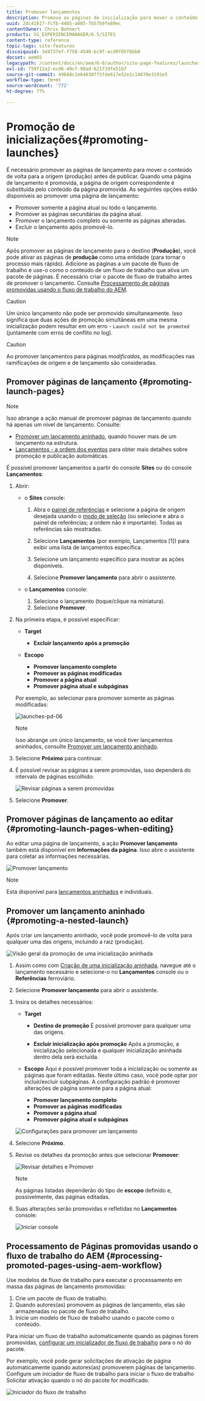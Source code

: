 ```yaml
---
title: Promover lançamentos
description: Promova as páginas de inicialização para mover o conteúdo de volta para a origem (produção) antes de publicar.
uuid: 2dc41817-fcfb-4485-a085-7b57b9fe89ec
contentOwner: Chris Bohnert
products: SG_EXPERIENCEMANAGER/6.5/SITES
content-type: reference
topic-tags: site-features
discoiquuid: 3d4737ef-f758-4540-bc8f-ecd9f05f6bb0
docset: aem65
legacypath: /content/docs/en/aem/6-0/author/site-page-features/launches
exl-id: f59f12a2-ecd6-49cf-90ad-621719fe51bf
source-git-commit: 49688c1e64038ff5fde617e52e1c14878e3191e5
workflow-type: tm+mt
source-wordcount: '772'
ht-degree: 77%

---
```


# Promoção de inicializações{#promoting-launches}

É necessário promover as páginas de lançamento para mover o conteúdo de volta para a origem (produção) antes de publicar. Quando uma página de lançamento é promovida, a página de origem correspondente é substituída pelo conteúdo da página promovida. As seguintes opções estão disponíveis ao promover uma página de lançamento:

* Promover somente a página atual ou todo o lançamento.
* Promover as páginas secundárias da página atual.
* Promover o lançamento completo ou somente as páginas alteradas.
* Excluir o lançamento após promovê-lo.

>[!NOTE]
>
>Após promover as páginas de lançamento para o destino (**Produção**), você pode ativar as páginas de **produção** como uma entidade (para tornar o processo mais rápido). Adicione as páginas a um pacote de fluxo de trabalho e use-o como o conteúdo de um fluxo de trabalho que ativa um pacote de páginas. É necessário criar o pacote de fluxo de trabalho antes de promover o lançamento. Consulte [Processamento de páginas promovidas usando o fluxo de trabalho do AEM](#processing-promoted-pages-using-aem-workflow).

>[!CAUTION]
>
>Um único lançamento não pode ser promovido simultaneamente. Isso significa que duas ações de promoção simultâneas em uma mesma inicialização podem resultar em um erro - `Launch could not be promoted` (juntamente com erros de conflito no log).

>[!CAUTION]
>
>Ao promover lançamentos para páginas *modificadas*, as modificações nas ramificações de origem e de lançamento são consideradas.

## Promover páginas de lançamento {#promoting-launch-pages}

>[!NOTE]
>
>Isso abrange a ação manual de promover páginas de lançamento quando há apenas um nível de lançamento. Consulte:
>
>* [Promover um lançamento aninhado](#promoting-a-nested-launch), quando houver mais de um lançamento na estrutura.
>* [Lançamentos - a ordem dos eventos](/help/sites-authoring/launches.md#launches-the-order-of-events) para obter mais detalhes sobre promoção e publicação automáticas.
>

É possível promover lançamentos a partir do console **Sites** ou do console **Lançamentos**:

1. Abrir:

   * o **Sites** console:

      1. Abra o [painel de referências](/help/sites-authoring/author-environment-tools.md#showingpagereferences) e selecione a página de origem desejada usando o [modo de seleção](/help/sites-authoring/basic-handling.md) (ou selecione e abra o painel de referências; a ordem não é importante). Todas as referências são mostradas.

      1. Selecione **Lançamentos** (por exemplo, Lançamentos [1]) para exibir uma lista de lançamentos específica.
      1. Selecione um lançamento específico para mostrar as ações disponíveis.
      1. Selecione **Promover lançamento** para abrir o assistente.

   * o **Lançamentos** console:

      1. Selecione o lançamento (toque/clique na miniatura).
      1. Selecione **Promover**.

1. Na primeira etapa, é possível especificar:

   * **Target**

      * **Excluir lançamento após a promoção**

   * **Escopo**

      * **Promover lançamento completo**
      * **Promover as páginas modificadas**
      * **Promover a página atual**
      * **Promover página atual e subpáginas**

   Por exemplo, ao selecionar para promover somente as páginas modificadas:

   ![launches-pd-06](assets/launches-pd-06.png)

   >[!NOTE]
   >
   >Isso abrange um único lançamento, se você tiver lançamentos aninhados, consulte [Promover um lançamento aninhado](#promoting-a-nested-launch).

1. Selecione **Próximo** para continuar.
1. É possível revisar as páginas a serem promovidas, isso dependerá do intervalo de páginas escolhido:

   ![Revisar páginas a serem promovidas](assets/chlimage_1-102.png)

1. Selecione **Promover**.

## Promover páginas de lançamento ao editar {#promoting-launch-pages-when-editing}

Ao editar uma página de lançamento, a ação **Promover lançamento** também está disponível em **Informações da página**. Isso abre o assistente para coletar as informações necessárias.

![Promover lançamento](assets/chlimage_1-103.png)

>[!NOTE]
>
>Está disponível para [lançamentos aninhados](#promoting-a-nested-launch) e individuais.

## Promover um lançamento aninhado {#promoting-a-nested-launch}

Após criar um lançamento aninhado, você pode promovê-lo de volta para qualquer uma das origens, incluindo a raiz (produção).

![Visão geral da promoção de uma inicialização aninhada](assets/chlimage_1-104.png)

1. Assim como com [Criação de uma inicialização aninhada](#creatinganestedlaunchlaunchwithinalaunch), navegue até o lançamento necessário e selecione-o no **Lançamentos** console ou o **Referências** ferroviário.
1. Selecione **Promover lançamento** para abrir o assistente.

1. Insira os detalhes necessários:

   * **Target**

      * **Destino de promoção**
É possível promover para qualquer uma das origens.

      * **Excluir inicialização após promoção**
Após a promoção, a inicialização selecionada e qualquer inicialização aninhada dentro dela será excluída.

   * **Escopo**
Aqui é possível promover toda a inicialização ou somente as páginas que foram editadas. Neste último caso, você pode optar por incluir/excluir subpáginas. A configuração padrão é promover alterações de página somente para a página atual:

      * **Promover lançamento completo**
      * **Promover as páginas modificadas**
      * **Promover a página atual**
      * **Promover página atual e subpáginas**

   ![Configurações para promover um lançamento](assets/chlimage_1-105.png)

1. Selecione **Próximo**.
1. Revise os detalhes da promoção antes que selecionar **Promover**:

   ![Revisar detalhes e Promover](assets/chlimage_1-106.png)

   >[!NOTE]
   >
   >As páginas listadas dependerão do tipo de **escopo** definido e, possivelmente, das páginas editadas.

1. Suas alterações serão promovidas e refletidas no **Lançamentos** console:

   ![Iniciar console](assets/chlimage_1-107.png)

## Processamento de Páginas promovidas usando o fluxo de trabalho do AEM {#processing-promoted-pages-using-aem-workflow}

Use modelos de fluxo de trabalho para executar o processamento em massa das páginas de lançamento promovidas:

1. Crie um pacote de fluxo de trabalho.
1. Quando autores(as) promovem as páginas de lançamento, elas são armazenadas no pacote de fluxo de trabalho.
1. Inicie um modelo de fluxo de trabalho usando o pacote como o conteúdo.

Para iniciar um fluxo de trabalho automaticamente quando as páginas forem promovidas, [configurar um inicializador de fluxo de trabalho](/help/sites-administering/workflows-starting.md#workflows-launchers) para o nó do pacote.

Por exemplo, você pode gerar solicitações de ativação de página automaticamente quando autores(as) promoverem páginas de lançamento. Configure um iniciador de fluxo de trabalho para iniciar o fluxo de trabalho Solicitar ativação quando o nó do pacote for modificado.

![Iniciador do fluxo de trabalho](assets/chlimage_1-108.png)
